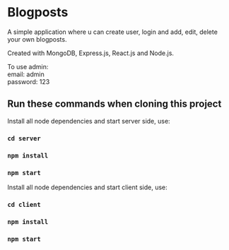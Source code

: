# Blogposts

A simple application where u can create user, login and
add, edit, delete your own blogposts.

Created with MongoDB, Express.js, React.js and Node.js.

To use admin:   
email: admin  
password: 123  

## Run these commands when cloning this project

Install all node dependencies and start server side, use:
### `cd server`

### `npm install`
### `npm start`

Install all node dependencies and start client side, use:

### `cd client`

### `npm install`
### `npm start`

